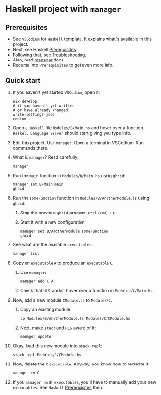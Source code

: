 # Haskell project with `manager`

## Prerequisites

- See `VSCodium` for `Haskell` [template](https://github.com/deemp/flakes/tree/main/templates/codium/haskell#readme).
It explains what's available in this project.
- Next, see Haskell [Prerequisites](https://github.com/br4ch1st0chr0n3/flakes/blob/main/README/Haskell.md).
- Following that, see [Troubleshooting](https://github.com/br4ch1st0chr0n3/flakes/blob/main/README/Troubleshooting.md).
- Also, read [manager](https://github.com/deemp/flakes/tree/main/manager#readme) docs.
- Recurse into `Prerequisites` to get even more info.

## Quick start

1. If you haven't yet started `VSCodium`, open it:

    ```terminal
    nix develop
    # if you haven't yet written 
    # or have already changed
    write-settings-json
    codium .
    ```

1. Open a `Haskell` file `Modules/B/Main.hs` and hover over a function. `Haskell Language Server` should start giving you type info.

1. Edit this project. Use `manager`. Open a terminal in VSCodium. Run commands there.

1. What is `manager`? Read carefully:

    ```terminal
    manager
    ```

1. Run the `main` function in `Modules/B/Main.hs` using `ghcid`:

    ```terminal
    manager set B/Main main
    ghcid
    ```

1. Run the `someFunction` function in `Modules/B/AnotherModule.hs` using `ghcid`:
    1. Stop the previous `ghcid` process: `Ctrl` (`Cmd`) + `C`
    2. Start it with a new configuration

        ```terminal
        manager set B/AnotherModule someFunction
        ghcid
        ```

1. See what are the available `executables`:

    ```terminal
    manager list
    ```

1. Copy an `executable` `A` to produce an `executable` `C`.
    1. Use `manager`:

        ```terminal
        manager add C A
        ```

    1. Check that `HLS` works: hover over a function in `Modules/C/Main.hs`.

1. Now, add a new module `CModule.hs` to `Modules/C`.
    1. Copy an existing module:

        ```terminal
        cp Modules/B/AnotherModule.hs Modules/C/CModule.hs
        ```

    1. Next, make `stack` and `HLS` aware of it:

        ```terminal
        manager update
        ```

1. Okay, load this new module into `stack repl`:

    ```terminal
    stack repl Modules/C/CModule.hs
    ```

1. Now, delete the `C` `executable`. Anyway, you know how to recreate it:

    ```terminal
    manager rm C
    ```

1. If you `manager rm` all `executables`, you'll have to manually add your new `executables`. See `Haskell` [Prerequisites](#prerequisites) then.
